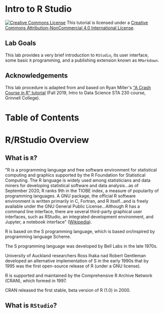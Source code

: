 # Intro to R Studio

<a href="http://creativecommons.org/licenses/by-nc/4.0/" rel="license"><img style="border-width: 0;" src="https://i.creativecommons.org/l/by-nc/4.0/88x31.png" alt="Creative Commons License" /></a>
This tutorial is licensed under a <a href="http://creativecommons.org/licenses/by-nc/4.0/" rel="license">Creative Commons Attribution-NonCommercial 4.0 International License</a>.

## Lab Goals

This lab provides a very brief introduction to `RStudio`, its user interface, some basic `R` programming, and a publishing extension known as `RMarkdown`.

## Acknowledgements

This lab procedure is adapted from and based on Ryan Miller's ["A Crash Course in R" tutorial](https://remiller1450.github.io/s230f19/Intro_to_R.html) (Fall 2019, Intro to Data Science STA 230 course, Grinnell College).

# Table of Contents

# R/RStudio Overview

## What is `R`?

"R is a programming language and free software environment for statistical computing and graphics supported by the R Foundation for Statistical Computing. The R language is widely used among statisticians and data miners for developing statistical software and data analysis...as of September 2020, R ranks 9th in the TIOBE index, a measure of popularity of programming languages. A GNU package, the official R software environment is written primarily in C, Fortran, and R itself...and is freely available under the GNU General Public License...Although R has a command line interface, there are several third-party graphical user interfaces, such as RStudio, an integrated development environment, and Jupyter, a notebook interface" ([Wikipedia](https://en.wikipedia.org/wiki/R_(programming_language))).

R is based on the S programming language, which is based on/inspired by programming language Scheme.

The S programming language was developed by Bell Labs in the late 1970s.

University of Auckland researchers Ross Ihaka nad Robert Gentleman developed an alternative implementation of S in the early 1990s that by 1995 was the first open-source release of R (under a GNU license).

R is supported and maintained by the Comprehensive R Archive Network (CRAN), which formed in 1997. 

CRAN released the first stable, beta version of R (1.0) in 2000.

## What is `RStudio`?


